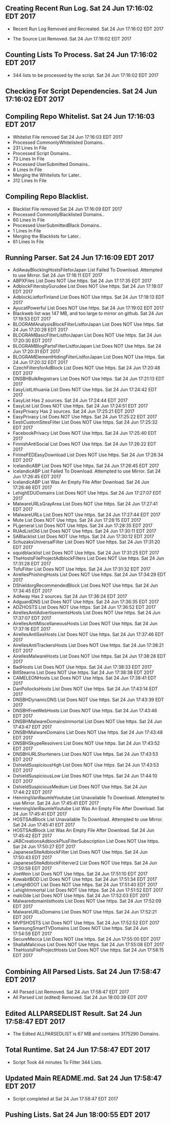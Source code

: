 ## Creating Recent Run Log. Sat 24 Jun 17:16:02 EDT 2017
* Recent Run Log Removed and Recreated. Sat 24 Jun 17:16:02 EDT 2017

* The Source List Removed. Sat 24 Jun 17:16:02 EDT 2017
## Counting Lists To Process. Sat 24 Jun 17:16:02 EDT 2017
* 	344 lists to be processed by the script. Sat 24 Jun 17:16:02 EDT 2017

## Checking For Script Dependencies. Sat 24 Jun 17:16:02 EDT 2017

## Compiling Repo Whitelist. Sat 24 Jun 17:16:03 EDT 2017
* Whitelist File removed Sat 24 Jun 17:16:03 EDT 2017
* Processed CommonlyWhitelisted Domains..
* 	231 Lines In File
* Processed Script Domains..
* 	73 Lines In File
* Processed UserSubmitted Domains..
* 	8 Lines In File
* Merging the Whitelists for Later..
* 	312 Lines In File
## Compiling Repo Blacklist.
* Blacklist File removed Sat 24 Jun 17:16:09 EDT 2017
* Processed CommonlyBlacklisted Domains..
* 	60 Lines In File
* Processed UserSubmittedBlack Domains..
* 	1 Lines In File
* Merging the Blacklists for Later..
* 	61 Lines In File

## Running Parser. Sat 24 Jun 17:16:09 EDT 2017
* AdAwayBlockingHostsFileforJapan List Failed To Download. Attempted to use Mirror. Sat 24 Jun 17:16:11 EDT 2017
* ABPXFiles List Does NOT Use https. Sat 24 Jun 17:17:35 EDT 2017
* AdblockFiltersbyGurudee List Does NOT Use https. Sat 24 Jun 17:18:07 EDT 2017
* AdblockListforFinland List Does NOT Use https. Sat 24 Jun 17:18:13 EDT 2017
* AyucatPowerful List Does NOT Use https. Sat 24 Jun 17:19:02 EDT 2017
* Blackweb list was 147 MB, and too large to mirror on github. Sat 24 Jun 17:19:53 EDT 2017
* BLOGRAMAnalysisBlockFilterListforJapan List Does NOT Use https. Sat 24 Jun 17:20:28 EDT 2017
* BLOGRAMBasicFilterListforJapan List Does NOT Use https. Sat 24 Jun 17:20:30 EDT 2017
* BLOGRAMBlogPartsFilterListforJapan List Does NOT Use https. Sat 24 Jun 17:20:31 EDT 2017
* BLOGRAMElementHidingFilterListforJapan List Does NOT Use https. Sat 24 Jun 17:20:32 EDT 2017
* CzechFiltersforAdBlock List Does NOT Use https. Sat 24 Jun 17:20:48 EDT 2017
* DNSBHBulkRegistrars List Does NOT Use https. Sat 24 Jun 17:21:13 EDT 2017
* EasyListLithuania List Does NOT Use https. Sat 24 Jun 17:24:42 EDT 2017
* EasyList Has 2 sources. Sat 24 Jun 17:24:44 EDT 2017
* EasyList List Does NOT Use https. Sat 24 Jun 17:24:51 EDT 2017
* EasyPrivacy Has 2 sources. Sat 24 Jun 17:25:21 EDT 2017
* EasyPrivacy List Does NOT Use https. Sat 24 Jun 17:25:22 EDT 2017
* EestiCustomSitesFilter List Does NOT Use https. Sat 24 Jun 17:25:32 EDT 2017
* FacebookPrivacy List Does NOT Use https. Sat 24 Jun 17:25:40 EDT 2017
* FinnishAntiSocial List Does NOT Use https. Sat 24 Jun 17:26:22 EDT 2017
* FirimeFEDEasyDownload List Does NOT Use https. Sat 24 Jun 17:26:34 EDT 2017
* IcelandicABP List Does NOT Use https. Sat 24 Jun 17:26:45 EDT 2017
* IcelandicABP List Failed To Download. Attempted to use Mirror. Sat 24 Jun 17:26:45 EDT 2017
* IcelandicABP List Was An Empty File After Download. Sat 24 Jun 17:26:46 EDT 2017
* LehighEDUDomains List Does NOT Use https. Sat 24 Jun 17:27:07 EDT 2017
* MalwareURLsGrayArea List Does NOT Use https. Sat 24 Jun 17:27:41 EDT 2017
* MalwareURLs List Does NOT Use https. Sat 24 Jun 17:27:44 EDT 2017
* Mute List Does NOT Use https. Sat 24 Jun 17:28:15 EDT 2017
* PLgeneral List Does NOT Use https. Sat 24 Jun 17:28:35 EDT 2017
* RUAdListOld List Does NOT Use https. Sat 24 Jun 17:30:11 EDT 2017
* SABlacklist List Does NOT Use https. Sat 24 Jun 17:30:12 EDT 2017
* SchuzaksUniversalFilter List Does NOT Use https. Sat 24 Jun 17:31:20 EDT 2017
* squidblacklist List Does NOT Use https. Sat 24 Jun 17:31:25 EDT 2017
* TheHostsFileProjectAdblockFilters List Does NOT Use https. Sat 24 Jun 17:31:28 EDT 2017
* TofuFilter List Does NOT Use https. Sat 24 Jun 17:31:32 EDT 2017
* AirellesPhishingHosts List Does NOT Use https. Sat 24 Jun 17:34:29 EDT 2017
* DShieldorgRecommendedBlock List Does NOT Use https. Sat 24 Jun 17:34:45 EDT 2017
* AdAway Has 2 sources. Sat 24 Jun 17:36:24 EDT 2017
* AdguardDNS List Does NOT Use https. Sat 24 Jun 17:36:35 EDT 2017
* ADZHOSTS List Does NOT Use https. Sat 24 Jun 17:36:52 EDT 2017
* AirellesAntiAdvertisementsHosts List Does NOT Use https. Sat 24 Jun 17:37:07 EDT 2017
* AirellesAntiMiscellaneousHosts List Does NOT Use https. Sat 24 Jun 17:37:16 EDT 2017
* AirellesAntiSexHosts List Does NOT Use https. Sat 24 Jun 17:37:46 EDT 2017
* AirellesAntiTrackersHosts List Does NOT Use https. Sat 24 Jun 17:38:21 EDT 2017
* AirellesMalwareHosts List Does NOT Use https. Sat 24 Jun 17:38:28 EDT 2017
* BadHosts List Does NOT Use https. Sat 24 Jun 17:38:33 EDT 2017
* BillStearns List Does NOT Use https. Sat 24 Jun 17:38:38 EDT 2017
* CAMELEONHosts List Does NOT Use https. Sat 24 Jun 17:38:41 EDT 2017
* DanPollocksHosts List Does NOT Use https. Sat 24 Jun 17:43:14 EDT 2017
* DNSBHDynamicDNS List Does NOT Use https. Sat 24 Jun 17:43:39 EDT 2017
* DNSBHFreeWebHosts List Does NOT Use https. Sat 24 Jun 17:43:46 EDT 2017
* DNSBHMalwareDomainsImmortal List Does NOT Use https. Sat 24 Jun 17:43:47 EDT 2017
* DNSBHMalwareDomains List Does NOT Use https. Sat 24 Jun 17:43:48 EDT 2017
* DNSBHSkypeResolvers List Does NOT Use https. Sat 24 Jun 17:43:52 EDT 2017
* DNSBHURLShorteners List Does NOT Use https. Sat 24 Jun 17:43:53 EDT 2017
* DshieldSuspiciousHigh List Does NOT Use https. Sat 24 Jun 17:43:53 EDT 2017
* DshieldSuspiciousLow List Does NOT Use https. Sat 24 Jun 17:44:10 EDT 2017
* DshieldSuspiciousMedium List Does NOT Use https. Sat 24 Jun 17:44:22 EDT 2017
* HenningVanRaumleYoutube List Unavailable To Download. Attempted to use Mirror. Sat 24 Jun 17:45:41 EDT 2017
* HenningVanRaumleYoutube List Was An Empty File After Download. Sat 24 Jun 17:45:41 EDT 2017
* HOSTSAdBlock List Unavailable To Download. Attempted to use Mirror. Sat 24 Jun 17:45:41 EDT 2017
* HOSTSAdBlock List Was An Empty File After Download. Sat 24 Jun 17:45:42 EDT 2017
* JABCreationsAdblockPlusFilterSubscription List Does NOT Use https. Sat 24 Jun 17:50:27 EDT 2017
* JapaneseSiteAdblockFilter List Does NOT Use https. Sat 24 Jun 17:50:43 EDT 2017
* JapaneseSiteAdblockFilterver2 List Does NOT Use https. Sat 24 Jun 17:50:59 EDT 2017
* JoeWein List Does NOT Use https. Sat 24 Jun 17:51:10 EDT 2017
* KowabitBOD List Does NOT Use https. Sat 24 Jun 17:51:34 EDT 2017
* LehighBOOT List Does NOT Use https. Sat 24 Jun 17:51:40 EDT 2017
* LehighImmortal List Does NOT Use https. Sat 24 Jun 17:51:52 EDT 2017
* malc0de List Does NOT Use https. Sat 24 Jun 17:52:03 EDT 2017
* Malwaredomainlisthosts List Does NOT Use https. Sat 24 Jun 17:52:09 EDT 2017
* MalwareURLsDomains List Does NOT Use https. Sat 24 Jun 17:52:21 EDT 2017
* MVPSHOSTS List Does NOT Use https. Sat 24 Jun 17:52:52 EDT 2017
* SamsungSmartTVDomains List Does NOT Use https. Sat 24 Jun 17:54:59 EDT 2017
* SecureMecca List Does NOT Use https. Sat 24 Jun 17:55:00 EDT 2017
* ShallaMalicious List Does NOT Use https. Sat 24 Jun 17:55:08 EDT 2017
* TheHostsFileProjectHosts List Does NOT Use https. Sat 24 Jun 17:58:15 EDT 2017

## Combining All Parsed Lists. Sat 24 Jun 17:58:47 EDT 2017
* All Parsed List Removed. Sat 24 Jun 17:58:47 EDT 2017
* All Parsed List (edited) Removed. Sat 24 Jun 18:00:39 EDT 2017

## Edited ALLPARSEDLIST Result. Sat 24 Jun 17:58:47 EDT 2017
* The Edited ALLPARSEDLIST is 67 MB and contains 	3175290 Domains.

## Total Runtime. Sat 24 Jun 17:58:47 EDT 2017
* Script Took 44 minutes To Filter 	344 Lists.

## Updated Main README.md. Sat 24 Jun 17:58:47 EDT 2017

* Script completed at Sat 24 Jun 17:58:47 EDT 2017
## Pushing Lists. Sat 24 Jun 18:00:55 EDT 2017
